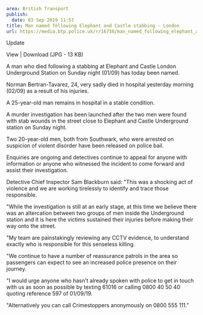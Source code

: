 ```yaml
area: British Transport
publish:
  date: 03 Sep 2019 11:57
title: Man named following Elephant and Castle stabbing - London
url: https://media.btp.police.uk/r/16738/man_named_following_elephant_and_castle_stabbing_
```

Update

View | Download (JPG - 13 KB)

A man who died following a stabbing at Elephant and Castle London Underground Station on Sunday night (01/09) has today been named.

Norman Bertran-Tavarez, 24, very sadly died in hospital yesterday morning (02/09) as a result of his injuries.

A 25-year-old man remains in hospital in a stable condition.

A murder investigation has been launched after the two men were found with stab wounds in the street close to Elephant and Castle Underground station on Sunday night.

Two 20-year-old men, both from Southwark, who were arrested on suspicion of violent disorder have been released on police bail.

Enquiries are ongoing and detectives continue to appeal for anyone with information or anyone who witnessed the incident to come forward and assist their investigation.

Detective Chief Inspector Sam Blackburn said: "This was a shocking act of violence and we are working tirelessly to identify and trace those responsible.

"While the investigation is still at an early stage, at this time we believe there was an altercation between two groups of men inside the Underground station and it is here the victims sustained their injuries before making their way onto the street.

 "My team are painstakingly reviewing any CCTV evidence, to understand exactly who is responsible for this senseless killing.

"We continue to have a number of reassurance patrols in the area so passengers can expect to see an increased police presence on their journey.

"I would urge anyone who hasn't already spoken with police to get in touch with us as soon as possible by texting 61016 or calling 0800 40 50 40 quoting reference 597 of 01/09/19.

 "Alternatively you can call Crimestoppers anonymously on 0800 555 111."
